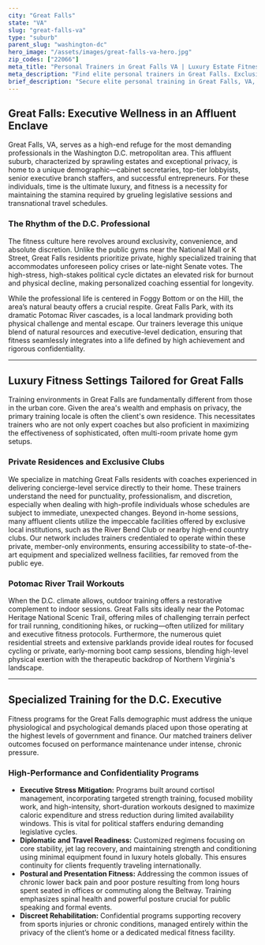 ```yaml
---
city: "Great Falls"
state: "VA"
slug: "great-falls-va"
type: "suburb"
parent_slug: "washington-dc"
hero_image: "/assets/images/great-falls-va-hero.jpg"
zip_codes: ["22066"]
meta_title: "Personal Trainers in Great Falls VA | Luxury Estate Fitness"
meta_description: "Find elite personal trainers in Great Falls. Exclusive coaching for private estates, custom home gyms, and equestrian fitness."
brief_description: "Secure elite personal training in Great Falls, VA, designed specifically for the demanding schedule of D.C. executives and political professionals. Our certified luxury fitness trainers specialize in discreet, in-home gym management and highly effective, time-efficient workouts. Stop letting Capitol Hill's pace dictate your health. Match with a coach today who understands the need for privacy, performance, and stress mitigation. Achieve peak physical and mental condition without leaving the comfort of your affluent Northern Virginia residence."
---
```

## Great Falls: Executive Wellness in an Affluent Enclave

Great Falls, VA, serves as a high-end refuge for the most demanding professionals in the Washington D.C. metropolitan area. This affluent suburb, characterized by sprawling estates and exceptional privacy, is home to a unique demographic—cabinet secretaries, top-tier lobbyists, senior executive branch staffers, and successful entrepreneurs. For these individuals, time is the ultimate luxury, and fitness is a necessity for maintaining the stamina required by grueling legislative sessions and transnational travel schedules.

### The Rhythm of the D.C. Professional

The fitness culture here revolves around exclusivity, convenience, and absolute discretion. Unlike the public gyms near the National Mall or K Street, Great Falls residents prioritize private, highly specialized training that accommodates unforeseen policy crises or late-night Senate votes. The high-stress, high-stakes political cycle dictates an elevated risk for burnout and physical decline, making personalized coaching essential for longevity.

While the professional life is centered in Foggy Bottom or on the Hill, the area’s natural beauty offers a crucial respite. Great Falls Park, with its dramatic Potomac River cascades, is a local landmark providing both physical challenge and mental escape. Our trainers leverage this unique blend of natural resources and executive-level dedication, ensuring that fitness seamlessly integrates into a life defined by high achievement and rigorous confidentiality.

---

## Luxury Fitness Settings Tailored for Great Falls

Training environments in Great Falls are fundamentally different from those in the urban core. Given the area's wealth and emphasis on privacy, the primary training locale is often the client's own residence. This necessitates trainers who are not only expert coaches but also proficient in maximizing the effectiveness of sophisticated, often multi-room private home gym setups.

### Private Residences and Exclusive Clubs

We specialize in matching Great Falls residents with coaches experienced in delivering concierge-level service directly to their home. These trainers understand the need for punctuality, professionalism, and discretion, especially when dealing with high-profile individuals whose schedules are subject to immediate, unexpected changes. Beyond in-home sessions, many affluent clients utilize the impeccable facilities offered by exclusive local institutions, such as the River Bend Club or nearby high-end country clubs. Our network includes trainers credentialed to operate within these private, member-only environments, ensuring accessibility to state-of-the-art equipment and specialized wellness facilities, far removed from the public eye.

### Potomac River Trail Workouts

When the D.C. climate allows, outdoor training offers a restorative complement to indoor sessions. Great Falls sits ideally near the Potomac Heritage National Scenic Trail, offering miles of challenging terrain perfect for trail running, conditioning hikes, or rucking—often utilized for military and executive fitness protocols. Furthermore, the numerous quiet residential streets and extensive parklands provide ideal routes for focused cycling or private, early-morning boot camp sessions, blending high-level physical exertion with the therapeutic backdrop of Northern Virginia's landscape.

---

## Specialized Training for the D.C. Executive

Fitness programs for the Great Falls demographic must address the unique physiological and psychological demands placed upon those operating at the highest levels of government and finance. Our matched trainers deliver outcomes focused on performance maintenance under intense, chronic pressure.

### High-Performance and Confidentiality Programs

*   **Executive Stress Mitigation:** Programs built around cortisol management, incorporating targeted strength training, focused mobility work, and high-intensity, short-duration workouts designed to maximize caloric expenditure and stress reduction during limited availability windows. This is vital for political staffers enduring demanding legislative cycles.
*   **Diplomatic and Travel Readiness:** Customized regimens focusing on core stability, jet lag recovery, and maintaining strength and conditioning using minimal equipment found in luxury hotels globally. This ensures continuity for clients frequently traveling internationally.
*   **Postural and Presentation Fitness:** Addressing the common issues of chronic lower back pain and poor posture resulting from long hours spent seated in offices or commuting along the Beltway. Training emphasizes spinal health and powerful posture crucial for public speaking and formal events.
*   **Discreet Rehabilitation:** Confidential programs supporting recovery from sports injuries or chronic conditions, managed entirely within the privacy of the client’s home or a dedicated medical fitness facility.